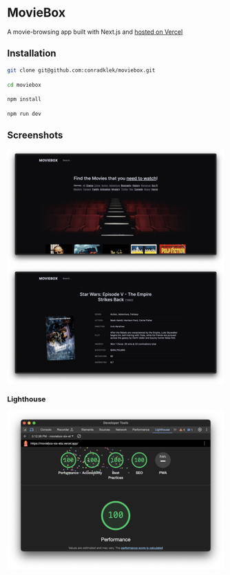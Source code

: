 # MovieBox

A movie-browsing app built with Next.js and [hosted on Vercel](https://moviebox-six-eta.vercel.app/)

## Installation

```bash
git clone git@github.com:conradklek/moviebox.git

cd moviebox

npm install

npm run dev
```

## Screenshots

![Landing Page](https://github.com/conradklek/moviebox/blob/main/public/screenshots/movies.png?raw=true)
![Details Page](https://github.com/conradklek/moviebox/blob/main/public/screenshots/movie_detail.png?raw=true)

### Lighthouse

![Lighthouse Score](https://github.com/conradklek/moviebox/blob/main/public/screenshots/lighthouse.png?raw=true)
